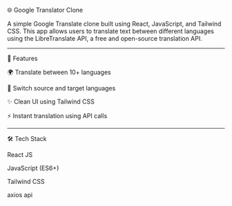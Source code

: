 🌐 Google Translator Clone

A simple Google Translate clone built using React, JavaScript, and Tailwind CSS. This app allows users to translate text between different languages using the LibreTranslate API, a free and open-source translation API.

---


🚀 Features

🌍 Translate between 10+ languages

🔄 Switch source and target languages

✨ Clean UI using Tailwind CSS

⚡ Instant translation using API calls



---

🛠️ Tech Stack

React JS

JavaScript (ES6+)

Tailwind CSS

axios api
